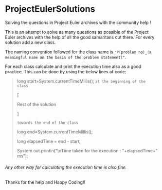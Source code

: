 # ProjectEulerSolutions
Solving the questions in Project Euler archives with the community help !

This is an attempt to solve as many questions as possible of the Project Euler archives with the help of all the good samaritans out there.
For every solution add a new class.

The naming convention followed for the class name is `"P(problem no)_(a meaningful name on the basis of the problem statement)"`.

For each class calculate and print the execution time also as a good practice. This can be done by using the below lines of code:
>long start=System.currentTimeMillis(); `at the beginning of the class`
>
>[
>
>Rest of the solution
>
>]
>
> `towards the end of the class`
>
>long end=System.currentTimeMillis();
>
>long elapsedTime = end - start;
>
>System.out.println("\nTime taken for the execution : "+elapsedTime+" ms");


###### Any other way for calculating the execution time is also fine.

Thanks for the help and Happy Coding!!
